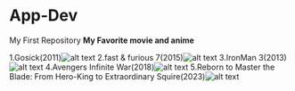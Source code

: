 # App-Dev
My First Repository
**My Favorite movie and anime**

1.Gosick(2011)![alt text](https://pm1.narvii.com/6582/2b10a3ab062832938dc1698e93c1bd7e372e2281_hq.jpg)
2.fast & furious 7(2015)![alt text](https://th.bing.com/th?id=ODL.cfd9d2c4dc496f6dad63f0ff4a2f1c21&w=135&h=201&c=10&rs=1&qlt=90&o=6&pid=13.1)
3.IronMan 3(2013)![alt text](https://th.bing.com/th/id/OIP.zC9LHCKmW-2iFwgv5w5W1wHaEo?w=258&h=180&c=7&r=0&o=5&pid=1.7)
4.Avengers Infinite War(2018)![alt text](https://www.bing.com/th?id=OIP.H6GdzeeARG3S22GUaNOljgHaNK&w=155&h=200&c=8&rs=1&qlt=90&o=6&pid=3.1&rm=2)
5.Reborn to Master the Blade: From Hero-King to Extraordinary Squire(2023)![alt text](https://th.bing.com/th/id/OIP.SUOl0pntMgzOUpJ2uaMJtgHaKX?w=115&h=180&c=7&r=0&o=5&pid=1.7)

